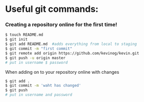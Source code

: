 # Useful git commands:

### Creating a repository online for the <b>first time</b>!
```sh
$ touch README.md
$ git init
$ git add README.md  #adds everything from local to staging
$ git commit -m "first commit"
$ git remote add origin https://github.com/kevinog/kevin.git
$ git push -u origin master
# put in username $ password
```
When adding on to your repository online with changes
```sh
$ git add .
$ git commit -m 'waht has changed'
$ git push
# put in username and password
```